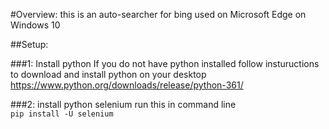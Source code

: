 #Overview:
this is an auto-searcher for bing used on Microsoft Edge on Windows 10

##Setup:

###1: Install python
If you do not have python installed follow instuructions to download and install python on your desktop  
https://www.python.org/downloads/release/python-361/

###2: install python selenium
run this in command line   
`pip install -U selenium`